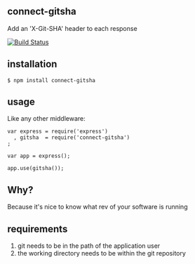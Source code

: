 ## connect-gitsha

Add an 'X-Git-SHA' header to each response

[![Build Status](https://secure.travis-ci.org/elliotf/connect-gitsha.png)](http://travis-ci.org/elliotf/connect-gitsha)

## installation

    $ npm install connect-gitsha

## usage

Like any other middleware:

    var express = require('express')
      , gitsha  = require('connect-gitsha')
    ;

    var app = express();

    app.use(gitsha());

## Why?

Because it's nice to know what rev of your software is running

## requirements

1. git needs to be in the path of the application user
2. the working directory needs to be within the git repository

